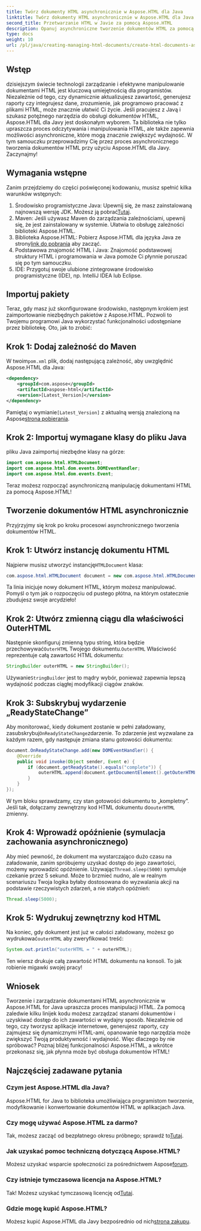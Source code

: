 ```yaml
---
title: Twórz dokumenty HTML asynchronicznie w Aspose.HTML dla Java
linktitle: Twórz dokumenty HTML asynchronicznie w Aspose.HTML dla Java
second_title: Przetwarzanie HTML w Javie za pomocą Aspose.HTML
description: Opanuj asynchroniczne tworzenie dokumentów HTML za pomocą Aspose.HTML dla Java. Przewodnik krok po kroku, wskazówki i FAQ dołączone do szybkiej nauki.
type: docs
weight: 10
url: /pl/java/creating-managing-html-documents/create-html-documents-async/
---
```

## Wstęp
dzisiejszym świecie technologii zarządzanie i efektywne manipulowanie dokumentami HTML jest kluczową umiejętnością dla programistów. Niezależnie od tego, czy dynamicznie aktualizujesz zawartość, generujesz raporty czy integrujesz dane, zrozumienie, jak programowo pracować z plikami HTML, może znacznie ułatwić Ci życie. Jeśli pracujesz z Javą i szukasz potężnego narzędzia do obsługi dokumentów HTML, Aspose.HTML dla Javy jest doskonałym wyborem. Ta biblioteka nie tylko upraszcza proces odczytywania i manipulowania HTML, ale także zapewnia możliwości asynchroniczne, które mogą znacznie zwiększyć wydajność. W tym samouczku przeprowadzimy Cię przez proces asynchronicznego tworzenia dokumentów HTML przy użyciu Aspose.HTML dla Javy. Zaczynajmy!
## Wymagania wstępne
Zanim przejdziemy do części poświęconej kodowaniu, musisz spełnić kilka warunków wstępnych:
1.  Środowisko programistyczne Java: Upewnij się, że masz zainstalowaną najnowszą wersję JDK. Możesz ją pobrać[Tutaj](https://www.oracle.com/java/technologies/javase-jdk11-downloads.html).
2. Maven: Jeśli używasz Maven do zarządzania zależnościami, upewnij się, że jest zainstalowany w systemie. Ułatwia to obsługę zależności biblioteki Aspose.HTML.
3.  Biblioteka Aspose.HTML: Pobierz Aspose.HTML dla języka Java ze strony[link do pobrania](https://releases.aspose.com/html/java/) aby zacząć.
4. Podstawowa znajomość HTML i Java: Znajomość podstawowej struktury HTML i programowania w Java pomoże Ci płynnie poruszać się po tym samouczku.
5. IDE: Przygotuj swoje ulubione zintegrowane środowisko programistyczne (IDE), np. IntelliJ IDEA lub Eclipse.
## Importuj pakiety
Teraz, gdy masz już skonfigurowane środowisko, następnym krokiem jest zaimportowanie niezbędnych pakietów z Aspose.HTML. Pozwoli to Twojemu programowi Java wykorzystać funkcjonalności udostępniane przez bibliotekę. Oto, jak to zrobić:
## Krok 1: Dodaj zależność do Maven
 W twoim`pom.xml` plik, dodaj następującą zależność, aby uwzględnić Aspose.HTML dla Java:
```xml
<dependency>
    <groupId>com.aspose</groupId>
    <artifactId>aspose-html</artifactId>
    <version>[Latest_Version]</version>
</dependency>
```
 Pamiętaj o wymianie`[Latest_Version]` z aktualną wersją znalezioną na Aspose[strona pobierania](https://releases.aspose.com/html/java/).
## Krok 2: Importuj wymagane klasy do pliku Java
pliku Java zaimportuj niezbędne klasy na górze:
```java
import com.aspose.html.HTMLDocument;
import com.aspose.html.dom.events.DOMEventHandler;
import com.aspose.html.dom.events.Event;
```
Teraz możesz rozpocząć asynchroniczną manipulację dokumentami HTML za pomocą Aspose.HTML!
## Tworzenie dokumentów HTML asynchronicznie
Przyjrzyjmy się krok po kroku procesowi asynchronicznego tworzenia dokumentów HTML.
## Krok 1: Utwórz instancję dokumentu HTML
 Najpierw musisz utworzyć instancję`HTMLDocument` klasa:
```java
com.aspose.html.HTMLDocument document = new com.aspose.html.HTMLDocument();
```
Ta linia inicjuje nowy dokument HTML, którym możesz manipulować. Pomyśl o tym jak o rozpoczęciu od pustego płótna, na którym ostatecznie zbudujesz swoje arcydzieło!
## Krok 2: Utwórz zmienną ciągu dla właściwości OuterHTML
 Następnie skonfiguruj zmienną typu string, która będzie przechowywać`OuterHTML` Twojego dokumentu.`OuterHTML` Właściwość reprezentuje całą zawartość HTML dokumentu:
```java
StringBuilder outerHTML = new StringBuilder();
```
 Używanie`StringBuilder` jest to mądry wybór, ponieważ zapewnia lepszą wydajność podczas ciągłej modyfikacji ciągów znaków.
## Krok 3: Subskrybuj wydarzenie „ReadyStateChange”
 Aby monitorować, kiedy dokument zostanie w pełni załadowany, zasubskrybuj`OnReadyStateChange`zdarzenie. To zdarzenie jest wyzwalane za każdym razem, gdy następuje zmiana stanu gotowości dokumentu:
```java
document.OnReadyStateChange.add(new DOMEventHandler() {
    @Override
    public void invoke(Object sender, Event e) {
        if (document.getReadyState().equals("complete")) {
            outerHTML.append(document.getDocumentElement().getOuterHTML());
        }
    }
});
```
 W tym bloku sprawdzamy, czy stan gotowości dokumentu to „kompletny”. Jeśli tak, dołączamy zewnętrzny kod HTML dokumentu do`outerHTML` zmienny. 
## Krok 4: Wprowadź opóźnienie (symulacja zachowania asynchronicznego)
 Aby mieć pewność, że dokument ma wystarczająco dużo czasu na załadowanie, zanim spróbujemy uzyskać dostęp do jego zawartości, możemy wprowadzić opóźnienie. Używając`Thread.sleep(5000)` symuluje czekanie przez 5 sekund. Może to brzmieć nudno, ale w realnym scenariuszu Twoja logika byłaby dostosowana do wyzwalania akcji na podstawie rzeczywistych zdarzeń, a nie stałych opóźnień:
```java
Thread.sleep(5000);
```
## Krok 5: Wydrukuj zewnętrzny kod HTML
 Na koniec, gdy dokument jest już w całości załadowany, możesz go wydrukować`outerHTML` aby zweryfikować treść:
```java
System.out.println("outerHTML = " + outerHTML);
```
Ten wiersz drukuje całą zawartość HTML dokumentu na konsoli. To jak robienie migawki swojej pracy!
## Wniosek
Tworzenie i zarządzanie dokumentami HTML asynchronicznie w Aspose.HTML for Java upraszcza proces manipulacji HTML. Za pomocą zaledwie kilku linijek kodu możesz zarządzać stanami dokumentów i uzyskiwać dostęp do ich zawartości w wydajny sposób. Niezależnie od tego, czy tworzysz aplikacje internetowe, generujesz raporty, czy zajmujesz się dynamicznymi HTML-ami, opanowanie tego narzędzia może zwiększyć Twoją produktywność i wydajność.
Więc dlaczego by nie spróbować? Poznaj bliżej funkcjonalności Aspose.HTML, a wkrótce przekonasz się, jak płynna może być obsługa dokumentów HTML!
## Najczęściej zadawane pytania
### Czym jest Aspose.HTML dla Java?
Aspose.HTML for Java to biblioteka umożliwiająca programistom tworzenie, modyfikowanie i konwertowanie dokumentów HTML w aplikacjach Java.
### Czy mogę używać Aspose.HTML za darmo?
 Tak, możesz zacząć od bezpłatnego okresu próbnego; sprawdź to[Tutaj](https://releases.aspose.com/).
### Jak uzyskać pomoc techniczną dotyczącą Aspose.HTML?
 Możesz uzyskać wsparcie społeczności za pośrednictwem Aspose[forum](https://forum.aspose.com/c/html/29).
### Czy istnieje tymczasowa licencja na Aspose.HTML?
 Tak! Możesz uzyskać tymczasową licencję od[Tutaj](https://purchase.aspose.com/temporary-license/).
### Gdzie mogę kupić Aspose.HTML?
 Możesz kupić Aspose.HTML dla Javy bezpośrednio od nich[strona zakupu](https://purchase.aspose.com/buy).